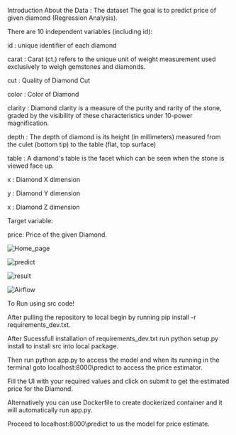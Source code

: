 Introduction About the Data : The dataset The goal is to predict price of given diamond (Regression Analysis).

There are 10 independent variables (including id):

id : unique identifier of each diamond

carat : Carat (ct.) refers to the unique unit of weight measurement used exclusively to weigh gemstones and diamonds.

cut : Quality of Diamond Cut

color : Color of Diamond

clarity : Diamond clarity is a measure of the purity and rarity of the stone, graded by the visibility of these characteristics under 10-power magnification.

depth : The depth of diamond is its height (in millimeters) measured from the culet (bottom tip) to the table (flat, top surface)

table : A diamond's table is the facet which can be seen when the stone is viewed face up.

x : Diamond X dimension

y : Diamond Y dimension

x : Diamond Z dimension

Target variable:

price: Price of the given Diamond.




![Home_page](https://github.com/msaiprathyush/diamondpriceprediction/assets/122264714/5b8e8d14-06a2-4be9-a989-2e754205891e)


![predict](https://github.com/msaiprathyush/diamondpriceprediction/assets/122264714/697e936f-4282-4656-933a-33b5585fe253)


![result](https://github.com/msaiprathyush/diamondpriceprediction/assets/122264714/07821843-fadf-426f-93a7-5611bd90bdac)

![Airflow](https://github.com/msaiprathyush/diamondpriceprediction/assets/122264714/1d7b497d-bb08-4bac-b6fc-53c249b28e76)

To Run using src code!

After pulling the repository to local begin by running pip install -r requirements_dev.txt.

After Sucessfull installation of requirements_dev.txt run python setup.py install to install src into local package.

Then run python app.py to access the model and when its running in the terminal goto localhost:8000\predict to access the price estimator.

Fill the UI with your required values and click on submit to get the estimated price for the Diamond.

Alternatively you can use Dockerfile to create dockerized container and it will automatically run app.py.

Proceed to localhost:8000\predict to us the model for price estimate.



